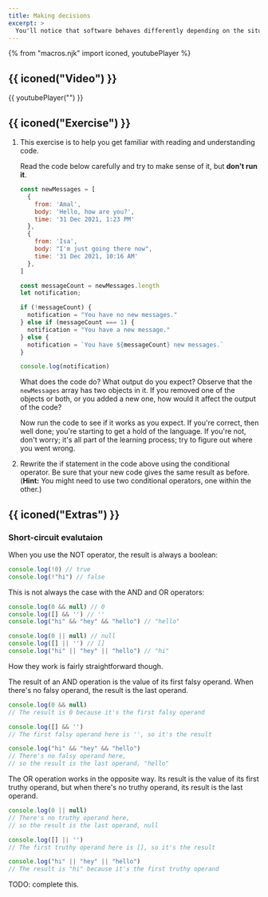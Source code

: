 ```yaml
---
title: Making decisions
excerpt: >
  You'll notice that software behaves differently depending on the situation. A premium user of an app, for example, may have access to features that a regular user does not. In this episode, we'll discover how to decide the behaviour of our code in specific conditions.
---
```


{% from "macros.njk" import iconed, youtubePlayer %}

## {{ iconed("Video") }}

{{ youtubePlayer("") }}

## {{ iconed("Exercise") }}

1. This exercise is to help you get familiar with reading and understanding code.

    Read the code below carefully and try to make sense of it, but **don't run it**.

    ```js
    const newMessages = [
      {
        from: 'Amal',
        body: 'Hello, how are you?',
        time: '31 Dec 2021, 1:23 PM'
      },
      {
        from: 'Isa',
        body: "I'm just going there now",
        time: '31 Dec 2021, 10:16 AM'
      },
    ]

    const messageCount = newMessages.length
    let notification;

    if (!messageCount) {
      notification = "You have no new messages."
    } else if (messageCount === 1) {
      notification = "You have a new message."
    } else {
      notification = `You have ${messageCount} new messages.`
    }

    console.log(notification)
    ```

    What does the code do? What output do you expect? Observe that the `newMessages` array has two objects in it. If you removed one of the objects or both, or you added a new one, how would it affect the output of the code?

    Now run the code to see if it works as you expect. If you're correct, then well done; you're starting to get a hold of the language. If you're not, don't worry; it's all part of the learning process; try to figure out where you went wrong.

1. Rewrite the if statement in the code above using the conditional operator. Be sure that your new code gives the same result as before. (**Hint:** You might need to use two conditional operators, one within the other.)

## {{ iconed("Extras") }}

### Short-circuit evalutaion

When you use the NOT operator, the result is always a boolean:

```js
console.log(!0) // true
console.log(!"hi") // false
```

This is not always the case with the AND and OR operators:

```js
console.log(0 && null) // 0
console.log([] && '') // ''
console.log("hi" && "hey" && "hello") // "hello"

console.log(0 || null) // null
console.log([] || '') // []
console.log("hi" || "hey" || "hello") // "hi"
```

How they work is fairly straightforward though.

The result of an AND operation is the value of its first falsy operand. When there's no falsy operand, the result is the last operand.

```js
console.log(0 && null)
// The result is 0 because it's the first falsy operand

console.log([] && '')
// The first falsy operand here is '', so it's the result

console.log("hi" && "hey" && "hello")
// There's no falsy operand here,
// so the result is the last operand, "hello"
```

The OR operation works in the opposite way. Its result is the value of its first truthy operand, but when there's no truthy operand, its result is the last operand.

```js
console.log(0 || null)
// There's no truthy operand here,
// so the result is the last operand, null

console.log([] || '')
// The first truthy operand here is [], so it's the result

console.log("hi" || "hey" || "hello")
// The result is "hi" because it's the first truthy operand
```

TODO: complete this.

<!--

A virtue of this behaviour is that there is no need to evaluate subsequent operands once the result operand is found. We call this <i>short-circuit evaluation</i> and it is indeed how JavaScript works. You'll observe it when you have a reference to a non-existent name, as in:

```js
console.log(false && x)
// The output is false
// No error is raised though x has not been declared

// But if you just do this
console.log(x)
// or even this
console.log(x && false)
// You'll get:
// Uncaught ReferenceError: x is not defined
```

-->